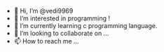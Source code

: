 - 👋 Hi, I’m @vedi9969
- 👀 I’m interested in programming !
- 🌱 I’m currently learning c programming language.
- 💞️ I’m looking to collaborate on ...
- 📫 How to reach me ...

<!---
vedi9969/vedi9969 is a ✨ special ✨ repository because its `README.md` (this file) appears on your GitHub profile.
You can click the Preview link to take a look at your changes.
--->

